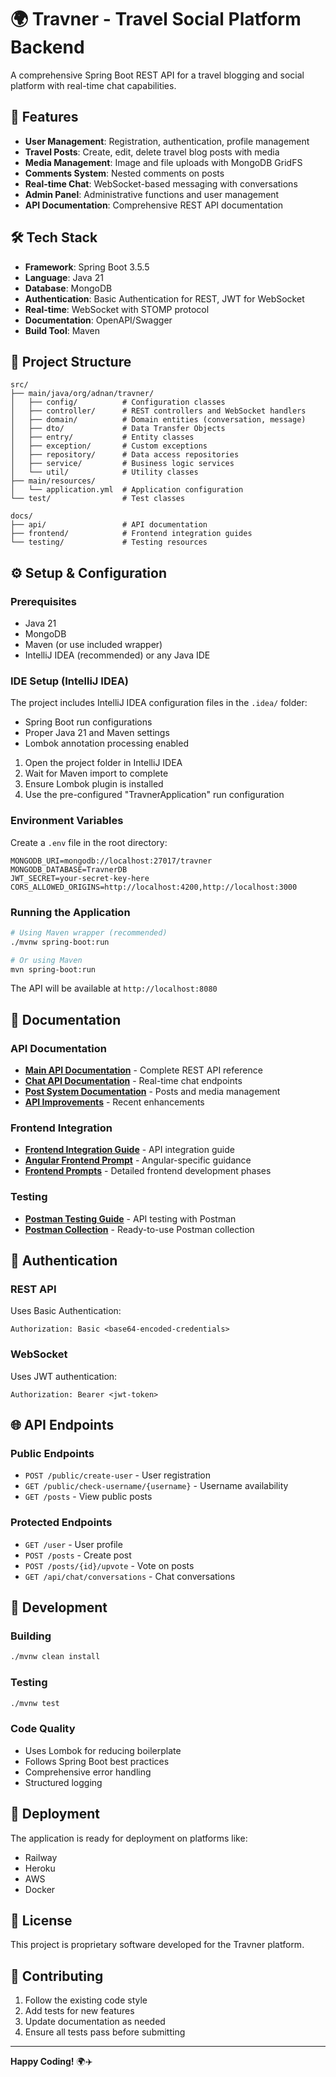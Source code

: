 # 🌍 Travner - Travel Social Platform Backend

A comprehensive Spring Boot REST API for a travel blogging and social platform with real-time chat capabilities.

## 🚀 Features

- **User Management**: Registration, authentication, profile management
- **Travel Posts**: Create, edit, delete travel blog posts with media
- **Media Management**: Image and file uploads with MongoDB GridFS
- **Comments System**: Nested comments on posts
- **Real-time Chat**: WebSocket-based messaging with conversations
- **Admin Panel**: Administrative functions and user management
- **API Documentation**: Comprehensive REST API documentation

## 🛠️ Tech Stack

- **Framework**: Spring Boot 3.5.5
- **Language**: Java 21
- **Database**: MongoDB
- **Authentication**: Basic Authentication for REST, JWT for WebSocket
- **Real-time**: WebSocket with STOMP protocol
- **Documentation**: OpenAPI/Swagger
- **Build Tool**: Maven

## 📁 Project Structure

```
src/
├── main/java/org/adnan/travner/
│   ├── config/          # Configuration classes
│   ├── controller/      # REST controllers and WebSocket handlers
│   ├── domain/          # Domain entities (conversation, message)
│   ├── dto/             # Data Transfer Objects
│   ├── entry/           # Entity classes
│   ├── exception/       # Custom exceptions
│   ├── repository/      # Data access repositories
│   ├── service/         # Business logic services
│   └── util/            # Utility classes
├── main/resources/
│   └── application.yml  # Application configuration
└── test/                # Test classes

docs/
├── api/                 # API documentation
├── frontend/            # Frontend integration guides
└── testing/             # Testing resources
```

## ⚙️ Setup & Configuration

### Prerequisites

- Java 21
- MongoDB
- Maven (or use included wrapper)
- IntelliJ IDEA (recommended) or any Java IDE

### IDE Setup (IntelliJ IDEA)

The project includes IntelliJ IDEA configuration files in the `.idea/` folder:

- Spring Boot run configurations
- Proper Java 21 and Maven settings
- Lombok annotation processing enabled

1. Open the project folder in IntelliJ IDEA
2. Wait for Maven import to complete
3. Ensure Lombok plugin is installed
4. Use the pre-configured "TravnerApplication" run configuration

### Environment Variables

Create a `.env` file in the root directory:

```env
MONGODB_URI=mongodb://localhost:27017/travner
MONGODB_DATABASE=TravnerDB
JWT_SECRET=your-secret-key-here
CORS_ALLOWED_ORIGINS=http://localhost:4200,http://localhost:3000
```

### Running the Application

```bash
# Using Maven wrapper (recommended)
./mvnw spring-boot:run

# Or using Maven
mvn spring-boot:run
```

The API will be available at `http://localhost:8080`

## 📖 Documentation

### API Documentation

- **[Main API Documentation](docs/api/API_DOCUMENTATION.md)** - Complete REST API reference
- **[Chat API Documentation](docs/api/CHAT_API_DOCUMENTATION.md)** - Real-time chat endpoints
- **[Post System Documentation](docs/api/POST_SYSTEM_README.md)** - Posts and media management
- **[API Improvements](docs/api/API_IMPROVEMENTS.md)** - Recent enhancements

### Frontend Integration

- **[Frontend Integration Guide](docs/frontend/FRONTEND_INTEGRATION.md)** - API integration guide
- **[Angular Frontend Prompt](docs/frontend/ANGULAR_FRONTEND_PROMPT.md)** - Angular-specific guidance
- **[Frontend Prompts](docs/frontend/FRONTEND_PROMPTS/)** - Detailed frontend development phases

### Testing

- **[Postman Testing Guide](docs/testing/POSTMAN_TESTING_GUIDE.md)** - API testing with Postman
- **[Postman Collection](docs/testing/travner-social-api-postman.json)** - Ready-to-use Postman collection

## 🔐 Authentication

### REST API

Uses Basic Authentication:

```
Authorization: Basic <base64-encoded-credentials>
```

### WebSocket

Uses JWT authentication:

```
Authorization: Bearer <jwt-token>
```

## 🌐 API Endpoints

### Public Endpoints

- `POST /public/create-user` - User registration
- `GET /public/check-username/{username}` - Username availability
- `GET /posts` - View public posts

### Protected Endpoints

- `GET /user` - User profile
- `POST /posts` - Create post
- `POST /posts/{id}/upvote` - Vote on posts
- `GET /api/chat/conversations` - Chat conversations

## 🔧 Development

### Building

```bash
./mvnw clean install
```

### Testing

```bash
./mvnw test
```

### Code Quality

- Uses Lombok for reducing boilerplate
- Follows Spring Boot best practices
- Comprehensive error handling
- Structured logging

## 🚀 Deployment

The application is ready for deployment on platforms like:

- Railway
- Heroku
- AWS
- Docker

## 📄 License

This project is proprietary software developed for the Travner platform.

## 🤝 Contributing

1. Follow the existing code style
2. Add tests for new features
3. Update documentation as needed
4. Ensure all tests pass before submitting

---

**Happy Coding!** 🌍✈️
